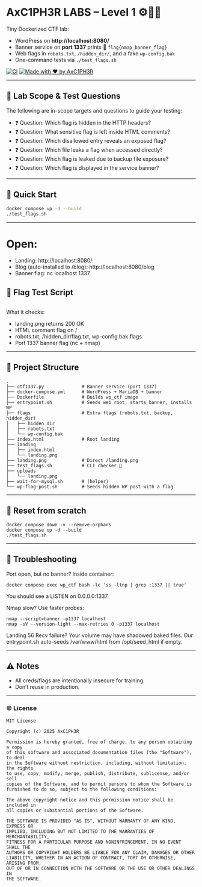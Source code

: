 # AxC1PH3R LABS – Level 1 ⚙️🕵️‍♂️

Tiny Dockerized CTF lab:
- WordPress on **http://localhost:8080/**
- Banner service on **port 1337** prints 🚩 `flag{nmap_banner_flag}`
- Web flags in `robots.txt`, `/hidden_dir/`, and a fake `wp-config.bak`
- One-command tests via `./test_flags.sh`

[![CI](https://img.shields.io/badge/build-docker-blue)](#)
[![Made with ❤️ by AxC1PH3R](https://img.shields.io/badge/made%20by-AxC1PH3R-purple)](#)

---
## 📝 Lab Scope & Test Questions
The following are in-scope targets and questions to guide your testing:
- ❓ Question: Which flag is hidden in the HTTP headers?
- ❓ Question: What sensitive flag is left inside HTML comments?
- ❓ Question: Which disallowed entry reveals an exposed flag?
- ❓ Question: Which file leaks a flag when accessed directly?
- ❓ Question: Which flag is leaked due to backup file exposure?
- ❓ Question: Which flag is displayed in the service banner?

---

## 🚀 Quick Start

```bash
docker compose up -d --build
./test_flags.sh
```
---

# Open:
- Landing: http://localhost:8080/
- Blog (auto-installed to /blog): http://localhost:8080/blog
- Banner flag: nc localhost 1337

## 🧪 Flag Test Script
```./test_flags.sh
```
What it checks:
- landing.png returns 200 OK
- HTML comment flag on /
- robots.txt, /hidden_dir/flag.txt, wp-config.bak flags
- Port 1337 banner flag (nc + nmap)

---

## 🧰 Project Structure
```
.
├── ctf1337.py              # Banner service (port 1337)
├── docker-compose.yml      # WordPress + MariaDB + banner
├── Dockerfile              # Builds wp_ctf image
├── entrypoint.sh           # Seeds web root, starts banner, installs WP
├── flags                   # Extra flags (robots.txt, backup, hidden_dir)
│   ├── hidden_dir
│   ├── robots.txt
│   └── wp-config.bak
├── index.html              # Root landing
├── landing
│   ├── index.html
│   └── landing.png
├── landing.png             # Direct /landing.png
├── test_flags.sh           # CLI checker 🚩
├── uploads
│   └── landing.png
├── wait-for-mysql.sh       # (helper)
└── wp-flag-post.sh         # Seeds hidden WP post with a flag
```

---

## 🔧 Reset from scratch
```
docker compose down -v --remove-orphans
docker compose up -d --build
./test_flags.sh
```

---
## 🧩 Troubleshooting
Port open, but no banner?
Inside container:
```
docker compose exec wp_ctf bash -lc 'ss -ltnp | grep :1337 || true'
```
You should see a LISTEN on 0.0.0.0:1337.

Nmap slow? Use faster probes:
```
nmap --script=banner -p1337 localhost
nmap -sV --version-light --max-retries 0 -p1337 localhost
```
Landing 56 Recv failure?
Your volume may have shadowed baked files. Our entrypoint.sh auto-seeds /var/www/html from /opt/seed_html if empty.

---

## ⚠️ Notes
- All creds/flags are intentionally insecure for training.
- Don’t reuse in production.

---
### © License
```
MIT License

Copyright (c) 2025 AxC1PH3R

Permission is hereby granted, free of charge, to any person obtaining a copy
of this software and associated documentation files (the "Software"), to deal
in the Software without restriction, including, without limitation, the rights
to use, copy, modify, merge, publish, distribute, sublicense, and/or sell
copies of the Software, and to permit persons to whom the Software is
furnished to do so, subject to the following conditions:

The above copyright notice and this permission notice shall be included in
all copies or substantial portions of the Software.

THE SOFTWARE IS PROVIDED "AS IS", WITHOUT WARRANTY OF ANY KIND, EXPRESS OR
IMPLIED, INCLUDING BUT NOT LIMITED TO THE WARRANTIES OF MERCHANTABILITY,
FITNESS FOR A PARTICULAR PURPOSE AND NONINFRINGEMENT. IN NO EVENT SHALL THE
AUTHORS OR COPYRIGHT HOLDERS BE LIABLE FOR ANY CLAIM, DAMAGES OR OTHER
LIABILITY, WHETHER IN AN ACTION OF CONTRACT, TORT OR OTHERWISE, ARISING FROM,
OUT OF OR IN CONNECTION WITH THE SOFTWARE OR THE USE OR OTHER DEALINGS IN
THE SOFTWARE.


